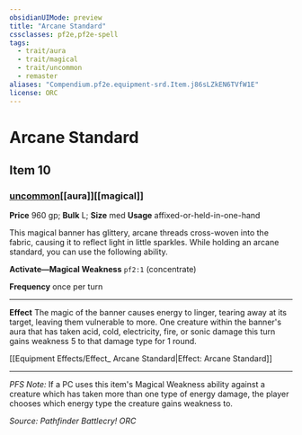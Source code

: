 ```yaml
---
obsidianUIMode: preview
title: "Arcane Standard"
cssclasses: pf2e,pf2e-spell
tags:
  - trait/aura
  - trait/magical
  - trait/uncommon
  - remaster
aliases: "Compendium.pf2e.equipment-srd.Item.j86sLZkEN6TVfW1E"
license: ORC
---
```

# Arcane Standard
## Item 10
### [uncommon](uncommon "Uncommon Rarity Trait")[[aura]][[magical]]


**Price** 960 gp; 
**Bulk** L; **Size** med
**Usage** affixed-or-held-in-one-hand

This magical banner has glittery, arcane threads cross-woven into the fabric, causing it to reflect light in little sparkles. While holding an arcane standard, you can use the following ability.

**Activate—Magical Weakness** `pf2:1` (concentrate)

**Frequency** once per turn

* * *

**Effect** The magic of the banner causes energy to linger, tearing away at its target, leaving them vulnerable to more. One creature within the banner's aura that has taken acid, cold, electricity, fire, or sonic damage this turn gains weakness 5 to that damage type for 1 round.

[[Equipment Effects/Effect_ Arcane Standard|Effect: Arcane Standard]]

* * *

_PFS Note:_ If a PC uses this item's Magical Weakness ability against a creature which has taken more than one type of energy damage, the player chooses which energy type the creature gains weakness to.

*Source: Pathfinder Battlecry!*
*ORC*